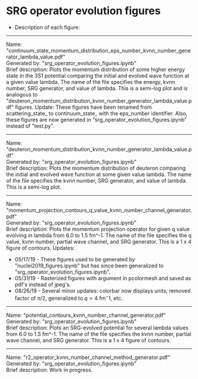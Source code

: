 # SRG operator evolution figures


* Description of each figure:

______________________________________________________________________________________________________________________________
Name: "continuum_state_momentum_distribution_eps_number_kvnn_number_generator_lambda_value.pdf"<br/>
Generated by: "srg_operator_evolution_figures.ipynb"<br/>
Brief description: Plots the momentum distribution of some higher energy state in the 3S1 potential comparing the initial and evolved wave function at a given value lambda. The name of the file specifies the energy, kvnn number, SRG generator, and value of lambda. This is a semi-log plot and is analogous to "deuteron_momentum_distribution_kvnn_number_generator_lambda_value.pdf" figures.
Update: These figures have been renamed from scattering_state_ to continuum_state_ with the eps_number identifier. Also, these figures are now generated in "srg_operator_evolution_figures.ipynb" instead of "test.py".<br/>

______________________________________________________________________________________________________________________________
Name: "deuteron_momentum_distribution_kvnn_number_generator_lambda_value.pdf"<br/>
Generated by: "srg_operator_evolution_figures.ipynb"<br/>
Brief description: Plots the momentum distribution of deuteron comparing the initial and evolved wave function at some given value lambda. The name of the file specifies the kvnn number, SRG generator, and value of lambda. This is a semi-log plot.<br/>

______________________________________________________________________________________________________________________________
Name: "momentum_projection_contours_q_value_kvnn_number_channel_generator.pdf"<br/>
Generated by: "srg_operator_evolution_figures.ipynb"<br/>
Brief description: Plots the momentum projection operator for given q value evolving in lambda from 6.0 to 1.5 fm^-1. The name of the file specifies the q value, kvnn number, partial wave channel, and SRG generator. This is a 1 x 4 figure of contours.
Updates:<br/>
* 05/17/19 - These figures used to be generated by "nuclei2019_figures.ipynb" but has since been generalized to "srg_operator_evolution_figures.ipynb".
* 05/31/19 - Rasterized figures with argument in pcolormesh and saved as pdf's instead of jpeg's.<br/>
* 08/26/19 - Several minor updates: colorbar now displays units, removed factor of $\pi$/2, generalized to $q > 4$ fm$^-1$, etc.

______________________________________________________________________________________________________________________________
Name: "potential_contours_kvnn_number_channel_generator.pdf"<br/>
Generated by: "srg_operator_evolution_figures.ipynb"<br/>
Brief description: Plots an SRG-evolved potential for several lambda values from 6.0 to 1.5 fm^-1. The name of the file specifies the kvnn number, partial wave channel, and SRG generator. This is a 1 x 4 figure of contours.

______________________________________________________________________________________________________________________________
Name: "r2_operator_kvnn_number_channel_method_generator.pdf"<br/>
Generated by: "srg_operator_evolution_figures.ipynb"<br/>
Brief description: Work in progress.
